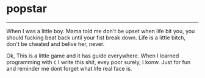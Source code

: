 # popstar
---
When I was a little boy.
Mama told me don't be upset when life bit you, you should fucking beat back until your fist break down.
Life is a little bitch, don't be cheated and belive her, never.

Ok,
This is a little game and it has guide everywhere.
When I learned programming with `C` I write this shit, evey poor surely, I konw.
Just for fun and reminder me dont forget what life real face is.
